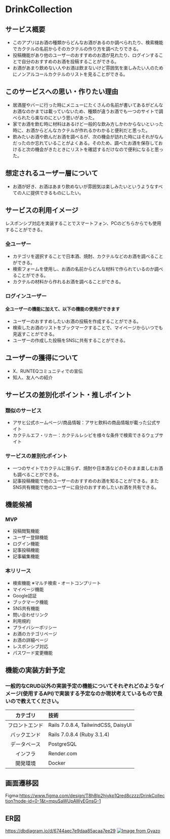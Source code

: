 # DrinkCollection

## サービス概要
* このアプリはお酒の種類からどんなお酒があるのか調べられたり、検索機能でカクテルの名前からそのカクテルの作り方を調べたりできる。
* 投稿機能があり他のユーザーのおすすめのお酒が見れたり、ログインすることで自分のおすすめのお酒を投稿することができる。
* お酒があまり飲めない人やお酒は飲まないけど雰囲気を楽しみたい人のためにノンアルコールカクテルのリストを見ることができる。

## このサービスへの思い・作りたい理由
* 居酒屋やバーに行った時にメニューにたくさんの名前が書いてあるがどんなお酒なのかまでは載っていないため、種類が違うお酒でも一つのサイトで調べられたら楽なのにという思いがあった。
* 家でお酒を飲む時に材料はあるけど一般的な飲み方しかわからないといった時に、お酒からどんなカクテルが作れるかわかると便利だと思った。
* 飲みたいお酒や飲んだお酒を調べるが、次の機会が訪れた時にはそれがなんだったのか忘れていることがよくある。そのため、調べたお酒を保存しておけると次の機会がきたときにリストを確認するだけなので便利になると思った。

## 想定されるユーザー層について
* お酒が好き、お酒はあまり飲めないが雰囲気は楽しみたいというようなすべての人に提供できるものにしたい。

## サービスの利用イメージ
レスポンシブ対応を実装することでスマートフォン、PCのどちらからでも使用することができる。

### 全ユーザー
* カテゴリを選択することで日本酒、焼酎、カクテルなどのお酒を調べることができる。
* 検索フォームを使用し、お酒の名前からどんな材料で作られているのか調べることができる。
* カクテルの材料から作れるお酒を調べることができる。

### ログインユーザー
#### 全ユーザーの機能に加えて、以下の機能の使用ができます
* ユーザーのおすすめしたいお酒の投稿を作成することができる。
* 検索したお酒のリストをブックマークすることで、マイページからいつでも見返すことができる。
* ユーザーの作成した投稿をSNSに共有することができる。

## ユーザーの獲得について
* X、RUNTEQコミュニティでの宣伝
* 知人、友人への紹介

## サービスの差別化ポイント・推しポイント
### 類似のサービス
* アサヒ公式ホームページ/商品情報：アサヒ飲料の商品情報が載った公式サイト
* カクテルエフ・リカー：カクテルレシピを様々な条件で検索できるウェブサイト
### サービスの差別化ポイント
* 一つのサイトでカクテルに限らず、焼酎や日本酒などのそのまま楽しむお酒も調べることができる。
* 記事投稿機能で他のユーザーのおすすめのお酒を知ることができる。またSNS共有機能で他のユーザーに自分のおすすめしたいお酒を共有できる。

## 機能候補
### MVP
* 投稿閲覧機能
* ユーザー登録機能
* ログイン機能
* 記事投稿機能
* 記事編集機能

### 本リリース
* 検索機能 ※マルチ検索・オートコンプリート
* マイページ機能
* Google認証
* ブックマーク機能
* SNS共有機能
* 問い合わせリンク
* 利用規約
* プライバシーポリシー
* お酒のカテゴリページ
* お酒の詳細ページ
* レスポンシブ対応
* パスワード変更機能

## 機能の実装方針予定
### 一般的なCRUD以外の実装予定の機能についてそれぞれどのようなイメージ(使用するAPI)で実装する予定なのか現状考えているもので良いので教えてください。
|カテゴリ|技術|
|:-------:|:------|
| フロントエンド | Rails 7.0.8.4, TailwindCSS, DaisyUI |
| バックエンド | Rails 7.0.8.4 (Ruby 3.1.4) |
| データベース | PostgreSQL |
| インフラ | Render.com |
| 開発環境 | Docker |

## 画面遷移図
Figma:https://www.figma.com/design/T8h8Ip2hjykp1Qred8czzz/DrinkCollection?node-id=0-1&t=mpuSaWUpAWyEGnsG-1

## ER図
https://dbdiagram.io/d/6744aec7e9daa85acaa7ee29
[![Image from Gyazo](https://i.gyazo.com/b3067a06784736378e579f77c67cea70.png)](https://gyazo.com/b3067a06784736378e579f77c67cea70)
